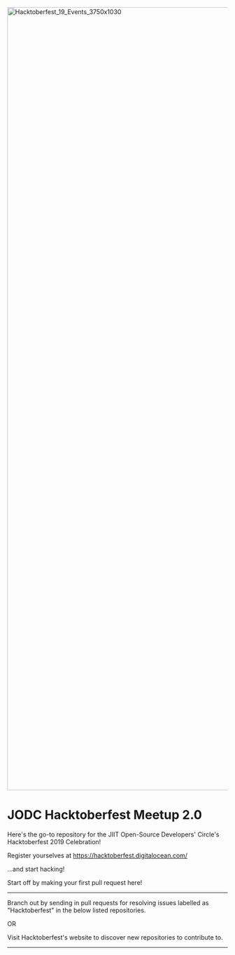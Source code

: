 <img width="1787" alt="Hacktoberfest_19_Events_3750x1030" src="https://user-images.githubusercontent.com/30471843/66149719-52e47280-e631-11e9-9d10-8ac3f74455fa.png">

# JODC Hacktoberfest Meetup 2.0

Here's the go-to repository for the JIIT Open-Source Developers' Circle's Hacktoberfest 2019 Celebration!

Register yourselves at 
https://hacktoberfest.digitalocean.com/

...and start hacking!

Start off by making your first pull request here!

---

Branch out by sending in pull requests for resolving issues labelled as "Hacktoberfest" in the below listed repositories.

OR

Visit Hacktoberfest's website to discover new repositories to contribute to.

---
